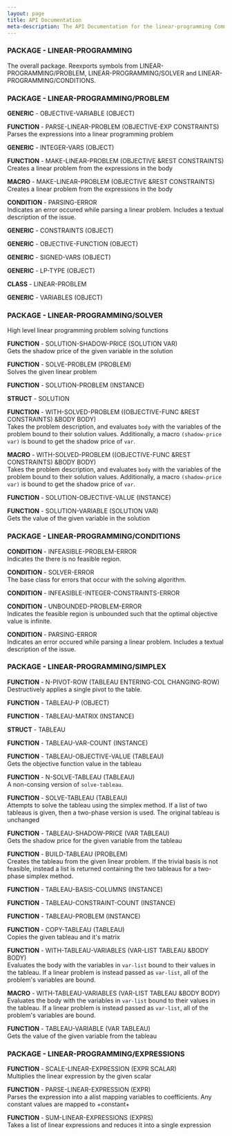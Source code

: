 ```yaml
---
layout: page
title: API Documentation
meta-description: The API Documentation for the linear-programming Common Lisp library.
---
```



### **PACKAGE** - LINEAR-PROGRAMMING   
The overall package.  Reexports symbols from
             LINEAR-PROGRAMMING/PROBLEM, LINEAR-PROGRAMMING/SOLVER and
             LINEAR-PROGRAMMING/CONDITIONS.

### **PACKAGE** - LINEAR-PROGRAMMING/PROBLEM 

**GENERIC** - OBJECTIVE-VARIABLE (OBJECT)

**FUNCTION** - PARSE-LINEAR-PROBLEM (OBJECTIVE-EXP CONSTRAINTS)  
Parses the expressions into a linear programming problem

**GENERIC** - INTEGER-VARS (OBJECT)

**FUNCTION** - MAKE-LINEAR-PROBLEM (OBJECTIVE &REST CONSTRAINTS)  
Creates a linear problem from the expressions in the body

**MACRO** - MAKE-LINEAR-PROBLEM (OBJECTIVE &REST CONSTRAINTS)  
Creates a linear problem from the expressions in the body

**CONDITION** - PARSING-ERROR   
Indicates an error occured while parsing a linear problem.
                   Includes a textual description of the issue.

**GENERIC** - CONSTRAINTS (OBJECT)

**GENERIC** - OBJECTIVE-FUNCTION (OBJECT)

**GENERIC** - SIGNED-VARS (OBJECT)

**GENERIC** - LP-TYPE (OBJECT)

**CLASS** - LINEAR-PROBLEM 

**GENERIC** - VARIABLES (OBJECT)

### **PACKAGE** - LINEAR-PROGRAMMING/SOLVER   
High level linear programming problem solving functions

**FUNCTION** - SOLUTION-SHADOW-PRICE (SOLUTION VAR)  
Gets the shadow price of the given variable in the solution

**FUNCTION** - SOLVE-PROBLEM (PROBLEM)  
Solves the given linear problem

**FUNCTION** - SOLUTION-PROBLEM (INSTANCE)

**STRUCT** - SOLUTION 

**FUNCTION** - WITH-SOLVED-PROBLEM ((OBJECTIVE-FUNC &REST CONSTRAINTS) &BODY BODY)  
Takes the problem description, and evaluates `body` with the variables of
   the problem bound to their solution values.  Additionally, a macro
   `(shadow-price var)` is bound to get the shadow price of `var`.

**MACRO** - WITH-SOLVED-PROBLEM ((OBJECTIVE-FUNC &REST CONSTRAINTS) &BODY BODY)  
Takes the problem description, and evaluates `body` with the variables of
   the problem bound to their solution values.  Additionally, a macro
   `(shadow-price var)` is bound to get the shadow price of `var`.

**FUNCTION** - SOLUTION-OBJECTIVE-VALUE (INSTANCE)

**FUNCTION** - SOLUTION-VARIABLE (SOLUTION VAR)  
Gets the value of the given variable in the solution

### **PACKAGE** - LINEAR-PROGRAMMING/CONDITIONS 

**CONDITION** - INFEASIBLE-PROBLEM-ERROR   
Indicates the there is no feasible region.

**CONDITION** - SOLVER-ERROR   
The base class for errors that occur with the solving algorithm.

**CONDITION** - INFEASIBLE-INTEGER-CONSTRAINTS-ERROR 

**CONDITION** - UNBOUNDED-PROBLEM-ERROR   
Indicates the feasible region is unbounded such that the
                   optimal objective value is infinite.

**CONDITION** - PARSING-ERROR   
Indicates an error occured while parsing a linear problem.
                   Includes a textual description of the issue.

### **PACKAGE** - LINEAR-PROGRAMMING/SIMPLEX 

**FUNCTION** - N-PIVOT-ROW (TABLEAU ENTERING-COL CHANGING-ROW)  
Destructively applies a single pivot to the table.

**FUNCTION** - TABLEAU-P (OBJECT)

**FUNCTION** - TABLEAU-MATRIX (INSTANCE)

**STRUCT** - TABLEAU 

**FUNCTION** - TABLEAU-VAR-COUNT (INSTANCE)

**FUNCTION** - TABLEAU-OBJECTIVE-VALUE (TABLEAU)  
Gets the objective function value in the tableau

**FUNCTION** - N-SOLVE-TABLEAU (TABLEAU)  
A non-consing version of `solve-tableau`.

**FUNCTION** - SOLVE-TABLEAU (TABLEAU)  
Attempts to solve the tableau using the simplex method.  If a list of two
   tableaus is given, then a two-phase version is used.
   The original tableau is unchanged

**FUNCTION** - TABLEAU-SHADOW-PRICE (VAR TABLEAU)  
Gets the shadow price for the given variable from the tableau

**FUNCTION** - BUILD-TABLEAU (PROBLEM)  
Creates the tableau from the given linear problem.  If the trivial basis is
   not feasible, instead a list is returned containing the two tableaus for a
   two-phase simplex method.

**FUNCTION** - TABLEAU-BASIS-COLUMNS (INSTANCE)

**FUNCTION** - TABLEAU-CONSTRAINT-COUNT (INSTANCE)

**FUNCTION** - TABLEAU-PROBLEM (INSTANCE)

**FUNCTION** - COPY-TABLEAU (TABLEAU)  
Copies the given tableau and it's matrix

**FUNCTION** - WITH-TABLEAU-VARIABLES (VAR-LIST TABLEAU &BODY BODY)  
Evaluates the body with the variables in `var-list` bound to their values in
   the tableau.  If a linear problem is instead passed as `var-list`, all
   of the problem's variables are bound.

**MACRO** - WITH-TABLEAU-VARIABLES (VAR-LIST TABLEAU &BODY BODY)  
Evaluates the body with the variables in `var-list` bound to their values in
   the tableau.  If a linear problem is instead passed as `var-list`, all
   of the problem's variables are bound.

**FUNCTION** - TABLEAU-VARIABLE (VAR TABLEAU)  
Gets the value of the given variable from the tableau

### **PACKAGE** - LINEAR-PROGRAMMING/EXPRESSIONS 

**FUNCTION** - SCALE-LINEAR-EXPRESSION (EXPR SCALAR)  
Multiplies the linear expression by the given scalar

**FUNCTION** - PARSE-LINEAR-EXPRESSION (EXPR)  
Parses the expression into a alist mapping variables to coefficients.
   Any constant values are mapped to +constant+

**FUNCTION** - SUM-LINEAR-EXPRESSIONS (EXPRS)  
Takes a list of linear expressions and reduces it into a single expression

